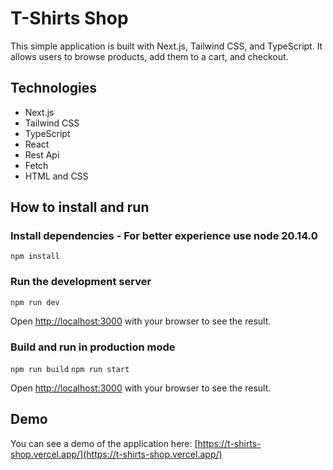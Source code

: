 # T-Shirts Shop

This simple application is built with Next.js, Tailwind CSS, and TypeScript. It allows users to browse products, add them to a cart, and checkout.

## Technologies

- Next.js
- Tailwind CSS
- TypeScript
- React
- Rest Api
- Fetch
- HTML and CSS

## How to install and run

### Install dependencies - For better experience use node 20.14.0

`npm install`

### Run the development server

`npm run dev`

Open [http://localhost:3000](http://localhost:3000) with your browser to see the result.

### Build and run in production mode

`npm run build`
`npm run start`

Open [http://localhost:3000](http://localhost:3000) with your browser to see the result.

## Demo

You can see a demo of the application here: [https://t-shirts-shop.vercel.app/](https://t-shirts-shop.vercel.app/)
